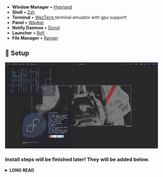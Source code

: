 * **Window Manager** • [Hyprland ](https://github.com/hyprwm/Hyprland)
* **Shell** • [Zsh ](https://www.zsh.org)
* **Terminal** • [WezTerm ](https://github.com/wez/wezterm) terminal emulator with gpu support!
* **Panel** • [Waybar ](https://aur.archlinux.org/packages/waybar-hyprland-git)
* **Notify Daemon** • [Dunst ](https://github.com/dunst-project/dunst)
* **Launcher** • [Rofi ](https://github.com/davatorium/rofi) 
* **File Manager** • [Ranger ](https://github.com/ranger/ranger)

## 🌸 Setup

<img src="screenshot.png">

### Install steps will be finished later! They will be added below.
<details>

<summary><b>LONG READ</b></summary>

### Installation 

    First of all, this is a cute disclaimer. All of this settings are installed in Artix and in wayland only! I don't know how it work in other distro.

# Packages needed
- rofi
- grim
- slurp
- waybar
- swappy

## Dependencies needed for building packages below
- cairo-devel
- rofi-devel
- libtool
- libtool-devel
- autoconf
- automake
- some more I'll find out

## Packages built from source
- pamixer 
- rofi-emoji
- hyrpland